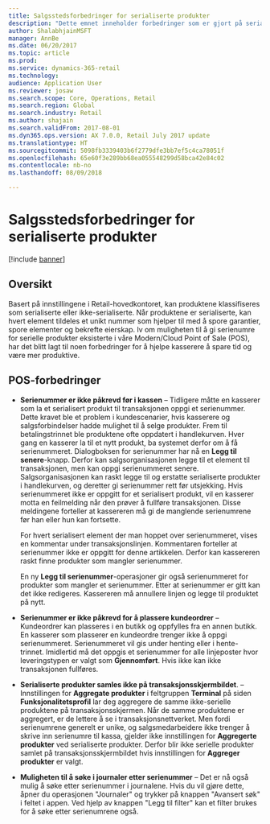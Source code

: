 ```yaml
---
title: Salgsstedsforbedringer for serialiserte produkter
description: "Dette emnet inneholder forbedringer som er gjort på serialiserte produkter, slik at du kan spare tid og være mer produktiv."
author: ShalabhjainMSFT
manager: AnnBe
ms.date: 06/20/2017
ms.topic: article
ms.prod: 
ms.service: dynamics-365-retail
ms.technology: 
audience: Application User
ms.reviewer: josaw
ms.search.scope: Core, Operations, Retail
ms.search.region: Global
ms.search.industry: Retail
ms.author: shajain
ms.search.validFrom: 2017-08-01
ms.dyn365.ops.version: AX 7.0.0, Retail July 2017 update
ms.translationtype: HT
ms.sourcegitcommit: 5098fb3339403b6f2779dfe3bb7ef5c4ca78051f
ms.openlocfilehash: 65e60f3e289bb68ea055548299d58bca42e84c02
ms.contentlocale: nb-no
ms.lasthandoff: 08/09/2018

---
```


# <a name="point-of-sale-pos-improvements-for-serialized-products"></a>Salgsstedsforbedringer for serialiserte produkter

[!include [banner](includes/banner.md)]

## <a name="overview"></a>Oversikt 
Basert på innstillingene i Retail-hovedkontoret, kan produktene klassifiseres som serialiserte eller ikke-serialiserte. Når produktene er serialiserte, kan hvert element tildeles et unikt nummer som hjelper til med å spore garantier, spore elementer og bekrefte eierskap. lv om muligheten til å gi serienumre for serielle produkter eksisterte i våre Modern/Cloud Point of Sale (POS), har det blitt lagt til noen forbedringer for å hjelpe kasserere å spare tid og være mer produktive.  

## <a name="pos-improvements"></a>POS-forbedringer

- **Serienummer er ikke påkrevd før i kassen** – Tidligere måtte en kasserer som la et serialisert produkt til transaksjonen oppgi et serienummer. Dette kravet ble et problem i kundescenarier, hvis kasserere og salgsforbindelser hadde mulighet til å selge produkter. Frem til betalingstrinnet ble produktene ofte oppdatert i handlekurven. Hver gang en kasserer la til et nytt produkt, ba systemet derfor om å få serienummeret. Dialogboksen for serienummer har nå en **Legg til senere**-knapp. Derfor kan salgsorganisasjonen legge til et element til transaksjonen, men kan oppgi serienummeret senere. Salgsorganisasjonen kan raskt legge til og erstatte serialiserte produkter i handlekurven, og deretter gi serienummer rett før utsjekking. Hvis serienummeret ikke er oppgitt for et serialisert produkt, vil en kasserer motta en feilmelding når den prøver å fullføre transaksjonen. Disse meldingene forteller at kassereren må gi de manglende serienumrene før han eller hun kan fortsette.

    For hvert serialisert element der man hoppet over serienummeret, vises en kommentar under transaksjonslinjen. Kommentaren forteller at serienummer ikke er oppgitt for denne artikkelen. Derfor kan kassereren raskt finne produkter som mangler serienummer.

    En ny **Legg til serienummer**-operasjoner gir også serienummeret for produkter som mangler et serienummer. Etter at serienummer er gitt kan det ikke redigeres. Kassereren må annullere linjen og legge til produktet på nytt. 
    
- **Serienummer er ikke påkrevd for å plassere kundeordrer** – Kundeordrer kan plasseres i en butikk og oppfylles fra en annen butikk. En kasserer som plasserer en kundeordre trenger ikke å oppgi serienummeret. Serienummeret vil gis under henting eller i hente-trinnet. Imidlertid må det oppgis et serienummer for alle linjeposter hvor leveringstypen er valgt som **Gjennomført**. Hvis ikke kan ikke transaksjonen fullføres.    
- **Serialiserte produkter samles ikke på transaksjonsskjermbildet**. – Innstillingen for **Aggregate produkter** i feltgruppen **Terminal** på siden **Funksjonalitetsprofil** lar deg aggregere de samme ikke-serielle produktene på transaksjonsskjermen. Når de samme produktene er aggregert, er de lettere å se i transaksjonsnettverket. Men fordi serienumrene generelt er unike, og salgsmedarbeidere ikke trenger å skrive inn serienumre til kassa, gjelder ikke innstillingen for **Aggregerte produkter** ved serialiserte produkter. Derfor blir ikke serielle produkter samlet på transaksjonsskjermbildet hvis innstillingen for **Aggreger produkter** er valgt.
- **Muligheten til å søke i journaler etter serienummer** – Det er nå også mulig å søke etter serienummer i journalene. Hvis du vil gjøre dette, åpner du operasjonen "Journaler" og trykker på knappen "Avansert søk" i feltet i appen. Ved hjelp av knappen "Legg til filter" kan et filter brukes for å søke etter serienumrene også.

